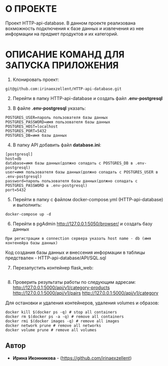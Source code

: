# О ПРОЕКТЕ

Проект HTTP-api-database. 
В данном проекте реализована вохможность подключения к базе данных и извлечения из нее информации на предмет продуктов и их категорий. 

# ОПИСАНИЕ КОМАНД ДЛЯ ЗАПУСКА ПРИЛОЖЕНИЯ

1. Клонировать проект:
```
git@github.com:irinaexzellent/HTTP-api-database.git
```

2. Перейти в папку HTTP-api-database и создать файл **.env-postgresql**

3. В файле **.env-postgresql** указать:
```
POSTGRES_USER=пароль пользователя базы данных
POSTGRES_PASSWORD=имя пользователя базы данных
POSTGRES_HOST=localhost
POSTGRES_PORT=5432
POSTGRES_DB=имя базы данных
```
4. В папку API добавить файл **database.ini**:
```
[postgresql]
host=db
database=имя базы данных(должно сопадать с POSTGRES_DB в .env-postgresql)
user=имя пользователя базы данных(должно сопадать с POSTGRES_USER в .env-postgresql)
password=пароль пользователя базы данных(должно сопадать с POSTGRES_PASSWORD в .env-postgresql)
port=5432
```
5. Перейти в папку с файлом docker-compose.yml (HTTP-api-database) и выполнить:
```
docker-compose up -d
```
6. Перейти в pgAdmin http://127.0.0.1:5050/browser/ и создать базу данных
```
При регистрации в connection сервера указать host name - db (имя контенейра базы данных) 
```
Код создания базы данных и внессения информации в таблицы предствален - HTTP-api-database/API/SQL.sql

7. Перезапустить контейнер flask_web:
```
```
8. Проверить результаты работы по следующим адресам:
http://127.0.0.1:5000/api/v1/category-products
http://127.0.0.1:5000/api/v1/pairs
http://127.0.0.1:5000/api/v1/category


Для остановки и удаления контейнеров, удаления volumes и образов:
```
docker kill $(docker ps -q) # stop all containers
docker rm $(docker ps -a -q) # remove all containers 
docker rmi $(docker images -q) # remove all images
docker network prune # remove all networks
docker volume prune # remove all volumes
```

## Автор

* **Ирина Иконникова** - (https://github.com/irinaexzellent)
